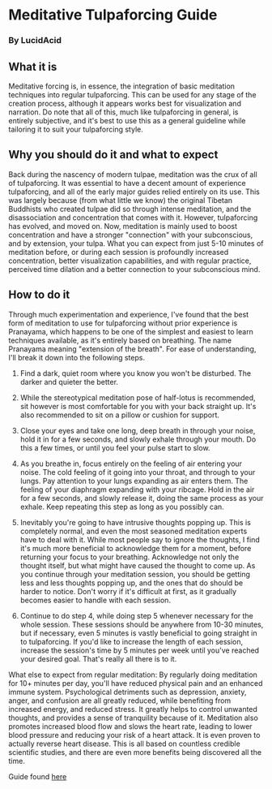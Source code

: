 # Meditative Tulpaforcing Guide
### By LucidAcid

## What it is
Meditative forcing is, in essence, the integration of basic meditation 
techniques into regular tulpaforcing. This can be used for any stage of the 
creation process, although it appears works best for visualization and 
narration. Do note that all of this, much like tulpaforcing in general, is 
entirely subjective, and it's best to use this as a general guideline while 
tailoring it to suit your tulpaforcing style.

## Why you should do it and what to expect
Back during the nascency of modern tulpae, meditation was the crux of all of 
tulpaforcing. It was essential to have a decent amount of experience 
tulpaforcing, and all of the early major guides relied entirely on its use. 
This was largely because (from what little we know) the original Tibetan 
Buddhists who created tulpae did so through intense meditation, and the 
disassociation and concentration that comes with it. However, tulpaforcing has 
evolved, and moved on. Now, meditation is mainly used to boost concentration 
and have a stronger "connection" with your subconscious, and by extension, your 
tulpa. What you can expect from just 5-10 minutes of meditation before, or 
during each session is profoundly increased concentration, better visualization 
capabilities, and with regular practice, perceived time dilation and a better 
connection to your subconscious mind.

## How to do it
Through much experimentation and experience, I've found that the best form of 
meditation to use for tulpaforcing without prior experience is Pranayama, which 
happens to be one of the simplest and easiest to learn techniques available, as 
it's entirely based on breathing. The name Pranayama meaning "extension of the 
breath". For ease of understanding, I'll break it down into the following 
steps.
1. Find a    dark, quiet room where you know you won't be disturbed. The darker 
   and quieter the better.

2. While the stereotypical meditation pose of half-lotus     is recommended, 
   sit however is most comfortable for you with your back straight up. It's 
   also recommended to sit on a pillow or cushion for support.
   
3. Close your eyes and take one long, deep breath in through your noise, hold 
   it in for a few seconds, and slowly exhale through your mouth. Do this a few 
   times, or until you feel your pulse start to slow.
   
4. As you breathe    in, focus entirely on the feeling of air entering your 
   noise. The cold feeling of it going into your throat, and through to your 
   lungs. Pay attention to your lungs expanding as air enters them. The feeling 
   of your diaphragm expanding with your ribcage. Hold in the air for a few 
   seconds, and slowly release it, doing the same process as your exhale. Keep 
   repeating this step as long as you possibly can.
   
5. Inevitably   you're going to have intrusive thoughts popping up. This is 
   completely normal, and even the most seasoned meditation experts have to 
   deal with it. While most people say to ignore the thoughts, I find it's much 
   more beneficial to acknowledge them for a moment, before returning your 
   focus to your breathing. Acknowledge not only the thought itself, but what 
   might have caused the thought to come up. As you continue through your 
   meditation session, you should be getting less and less thoughts popping up, 
   and the ones that do should be harder to notice. Don't worry if it's 
   difficult at first, as it gradually becomes easier to handle with each 
   session.
   
6. Continue to do step 4, while doing step 5 whenever necessary for the whole 
   session. These sessions should be anywhere from 10-30 minutes, but if 
   necessary, even 5 minutes is vastly beneficial to going straight in to 
   tulpaforcing. If you'd like to increase the length of each session, increase 
   the session's time by 5 minutes per week until you've reached your desired 
   goal. That's really all there is to it.

What else to expect from regular meditation: By regularly doing meditation for 
10+ minutes per day, you'll have reduced physical pain and an enhanced immune 
system. Psychological detriments such as depression, anxiety, anger, and 
confusion are all greatly reduced, while benefiting from increased energy, and 
reduced stress. It greatly helps to control unwanted thoughts, and provides 
a sense of tranquility because of it. Meditation also promotes increased blood 
flow and slows the heart rate, leading to lower blood pressure and reducing 
your risk of a heart attack. It is even proven to actually reverse heart 
disease. This is all based on countless credible scientific studies, and there 
are even more benefits being discovered all the time.

Guide found 
[here](http://community.tulpa.info/thread-forcing-lucidacid%E2%80%99s-meditative-tulpaforcing-guide-for-more-productive-forcing-and-stuff)

